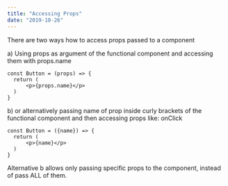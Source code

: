 ```yaml
---
title: "Accessing Props"
date: "2019-10-26"
---
```


There are two ways how to access props passed to a component

a) Using props as argument of the functional component and accessing them with props.name

```
const Button = (props) => {
  return (
      <p>{props.name}</p>
  )
}
```

b) or alternatively passing name of prop inside curly brackets of the functional component and then accessing props like: onClick
```
const Button = ({name}) => {
  return (
      <p>{name}</p>
  )
}
```
Alternative b allows only passing specific props to the component, instead of pass ALL of them.




